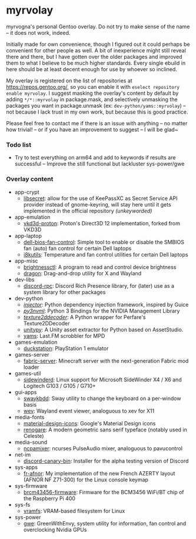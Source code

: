 # myrvolay
myrvogna's personal Gentoo overlay. Do not try to make sense of the name – it does not work, indeed.

Initially made for own convenience, though I figured out it could perhaps be convenient for other people as well. A bit of inexperience might still reveal there and there, but I have gotten over the older packages and improved them to what I believe to be much higher standards. Every single ebuild in here should be at least decent enough for use by whoever so inclined.

My overlay is registered on the list of repositories at https://repos.gentoo.org/, so you can enable it with `eselect repository enable myrvolay`. I suggest masking the overlay's content by default by adding `*/*::myrvolay` in package.mask, and selectively unmasking the packages you want in package.unmask (ex: `dev-python/yams::myrvolay`) – not because I lack trust in my own work, but because this is good practice.

Please feel free to contact me if there is an issue with anything – no matter how trivial! – or if you have an improvement to suggest – I will be glad~

### Todo list ###
- Try to test everything on arm64 and add to keywords if results are successful
– Improve the still functional but lackluster sys-power/gwe

### Overlay content ###
* app-crypt
  * [libsecret](https://packages.gentoo.org/packages/app-crypt/libsecret): allow for the use of KeePassXC as Secret Service API provider instead of gnome-keyring, will stay here until it gets implemented in the official repository *(unkeyworded)*
* app-emulation
  * [vkd3d-proton](https://github.com/HansKristian-Work/vkd3d-proton): Proton's Direct3D 12 implementation, forked from VKD3D
* app-laptop
  * [dell-bios-fan-control](https://github.com/TomFreudenberg/dell-bios-fan-control): Simple tool to enable or disable the SMBIOS fan (auto) fan control for certain Dell laptops
  * [i8kutils](https://launchpad.net/i8kutils): Temperature and fan control utilities for certain Dell laptops
* app-misc
  * [brightnessctl](https://github.com/Hummer12007/brightnessctl): A program to read and control device brightness
  * [dragon](https://github.com/mwh/dragon): Drag-and-drop utility for X and Wayland
* dev-libs
  * [discord-rpc](https://github.com/discord/discord-rpc): Discord Rich Presence library, for (later) use as a system library for other packages
* dev-python
  * *[injector](https://pypi.org/project/injector/)*: Python dependency injection framework, inspired by Guice
  * *[py3nvml](https://pypi.org/project/py3nvml/)*: Python 3 Bindings for the NVIDIA Management Library
  * *[texture2ddecoder](https://github.com/K0lb3/texture2ddecoder)*: A Python wrapper for Perfare's Texture2DDecoder 
  * [unitypy](https://github.com/K0lb3/UnityPy): A Unity asset extractor for Python based on AssetStudio.
  * [yams](https://github.com/Berulacks/yams): Last.FM scrobbler for MPD
* games-emulation
  * [duckstation](https://github.com/stenzek/duckstation): PlayStation 1 emulator
* games-server
  * [fabric-server](https://fabricmc.net): Minecraft server with the next-generation Fabric mod loader
* games-util
  * [sidewinderd](https://github.com/tolga9009/sidewinderd): Linux support for Microsoft SideWinder X4 / X6 and Logitech G103 / G105 / G710+
* gui-apps
  * [swaykbdd](https://github.com/artemsen/swaykbdd): Sway utility to change the keyboard on a per-window basis
  * [wev](https://git.sr.ht/~sircmpwn/wev): Wayland event viewer, analoguous to xev for X11
* media-fonts
  * [material-design-icons](https://github.com/google/material-design-icons/): Google's Material Design icons
  * [renogare](https://www.creativefabrica.com/product/renogare/): A modern geometric sans serif typeface (notably used in Celeste)
* media-sound
  * [ncpamixer](https://github.com/fulhax/ncpamixer): ncurses PulseAudio mixer, analoguous to pavucontrol
* net-im
  * [discord-canary-bin](https://discord.com/): Installer for the alpha testing version of Discord
* sys-apps
  * [fr-afnor](https://github.com/myrvogna/fr-afnor): My implementation of the new French AZERTY layout (AFNOR NF Z71-300) for the Linux console keymap
* sys-firmware
  * [brcm43456-firmware](https://github.com/RPi-Distro/firmware-nonfree): Firmware for the BCM3456 WiFi/BT chip of the Raspberry Pi 400
* sys-fs
  * [vramfs](https://github.com/Overv/vramfs): VRAM-based filesystem for Linux
* sys-power
  * [gwe](https://gitlab.com/leinardi/gwe): GreenWithEnvy, system utility for information, fan control and overclocking Nvidia GPUs
